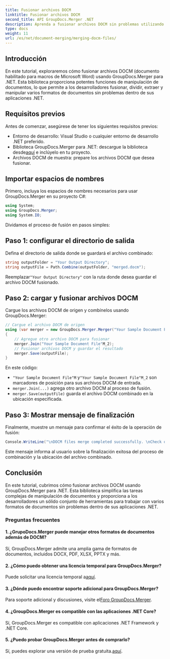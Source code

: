 ```yaml
---
title: Fusionar archivos DOCM
linktitle: Fusionar archivos DOCM
second_title: API GroupDocs.Merger .NET
description: Aprenda a fusionar archivos DOCM sin problemas utilizando GroupDocs.Merger para .NET. Manipulación de documentos simple y eficiente para aplicaciones .NET.
type: docs
weight: 11
url: /es/net/document-merging/merging-docm-files/
---
```

## Introducción
En este tutorial, exploraremos cómo fusionar archivos DOCM (documento habilitado para macros de Microsoft Word) usando GroupDocs.Merger para .NET. Esta biblioteca proporciona potentes funciones de manipulación de documentos, lo que permite a los desarrolladores fusionar, dividir, extraer y manipular varios formatos de documentos sin problemas dentro de sus aplicaciones .NET.
## Requisitos previos
Antes de comenzar, asegúrese de tener los siguientes requisitos previos:
- Entorno de desarrollo: Visual Studio o cualquier entorno de desarrollo .NET preferido.
-  Biblioteca GroupDocs.Merger para .NET: descargue la biblioteca desde[aquí](https://releases.groupdocs.com/merger/net/) e inclúyelo en tu proyecto.
- Archivos DOCM de muestra: prepare los archivos DOCM que desea fusionar.
  

## Importar espacios de nombres
Primero, incluya los espacios de nombres necesarios para usar GroupDocs.Merger en su proyecto C#:
```csharp
using System; 
using GroupDocs.Merger;
using System.IO;
```

Dividamos el proceso de fusión en pasos simples:
## Paso 1: configurar el directorio de salida
Defina el directorio de salida donde se guardará el archivo combinado:
```csharp
string outputFolder = "Your Output Directory";
string outputFile = Path.Combine(outputFolder, "merged.docm");
```
 Reemplazar`"Your Output Directory"` con la ruta donde desea guardar el archivo DOCM fusionado.
## Paso 2: cargar y fusionar archivos DOCM
Cargue los archivos DOCM de origen y combínelos usando GroupDocs.Merger:
```csharp
// Cargue el archivo DOCM de origen
using (var merger = new GroupDocs.Merger.Merger("Your Sample Document File"M))
{
    // Agregue otro archivo DOCM para fusionar
    merger.Join("Your Sample Document File"M_2);
    // Fusionar archivos DOCM y guardar el resultado
    merger.Save(outputFile);
}
```
En este código:
- `"Your Sample Document File"M` y`"Your Sample Document File"M_2` son marcadores de posición para sus archivos DOCM de entrada.
- `merger.Join(...)` agrega otro archivo DOCM al proceso de fusión.
- `merger.Save(outputFile)` guarda el archivo DOCM combinado en la ubicación especificada.
## Paso 3: Mostrar mensaje de finalización
Finalmente, muestre un mensaje para confirmar el éxito de la operación de fusión:
```csharp
Console.WriteLine("\nDOCM files merge completed successfully. \nCheck output in {0}", outputFolder);
```
Este mensaje informa al usuario sobre la finalización exitosa del proceso de combinación y la ubicación del archivo combinado.

## Conclusión
En este tutorial, cubrimos cómo fusionar archivos DOCM usando GroupDocs.Merger para .NET. Esta biblioteca simplifica las tareas complejas de manipulación de documentos y proporciona a los desarrolladores un sólido conjunto de herramientas para trabajar con varios formatos de documentos sin problemas dentro de sus aplicaciones .NET.

### Preguntas frecuentes
#### 1. ¿GrupoDocs.Merger puede manejar otros formatos de documentos además de DOCM?
Sí, GroupDocs.Merger admite una amplia gama de formatos de documentos, incluidos DOCX, PDF, XLSX, PPTX y más.
#### 2. ¿Cómo puedo obtener una licencia temporal para GroupDocs.Merger?
 Puede solicitar una licencia temporal a[aquí](https://purchase.groupdocs.com/temporary-license/).
#### 3. ¿Dónde puedo encontrar soporte adicional para GroupDocs.Merger?
 Para soporte adicional y discusiones, visite el[Foro GroupDocs.Merger](https://forum.groupdocs.com/c/merger/32).
#### 4. ¿GroupDocs.Merger es compatible con las aplicaciones .NET Core?
Sí, GroupDocs.Merger es compatible con aplicaciones .NET Framework y .NET Core.
#### 5. ¿Puedo probar GroupDocs.Merger antes de comprarlo?
 Sí, puedes explorar una versión de prueba gratuita.[aquí](https://releases.groupdocs.com/).